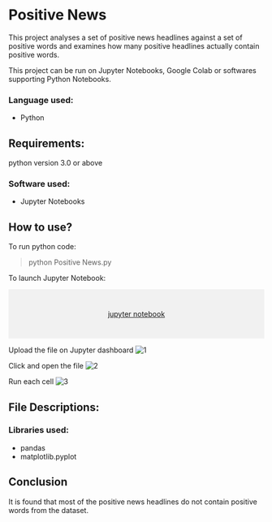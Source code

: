 # Positive News

This project analyses a set of positive news headlines against a set of positive words and examines how many positive headlines actually contain positive words.

This project can be run on Jupyter Notebooks, Google Colab or softwares supporting Python Notebooks. 


### Language used: 
- Python

## Requirements:
python version 3.0 or above

### Software used: 
- Jupyter Notebooks

## How to use?
To run python code:
> python Positive News.py

To launch Jupyter Notebook:
<div style="background-color:rgba(0, 0, 0, 0.0470588); text-align:center; vertical-align: middle; padding:40px 0;">
<a href="/donate">jupyter notebook</a>
</div>
 
 Upload the file on Jupyter dashboard
 ![1](https://user-images.githubusercontent.com/67739559/86486458-f1e0fb00-bd78-11ea-941a-40c3ad042ef3.jpg)
 
 Click and open the file
 ![2](https://user-images.githubusercontent.com/67739559/86486517-189f3180-bd79-11ea-9c5d-252a9441d465.jpg)
 
 Run each cell
 ![3](https://user-images.githubusercontent.com/67739559/86486561-35d40000-bd79-11ea-8ea9-cc07500d8ffd.jpg)

## File Descriptions: 

### Libraries used: 
- pandas
- matplotlib.pyplot



## Conclusion
It is found that most of the positive news headlines do not contain positive words from the dataset. 


